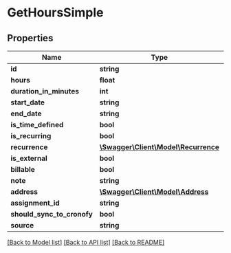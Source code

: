 # GetHoursSimple

## Properties

 Name                       | Type                                                  | Description | Notes      
----------------------------|-------------------------------------------------------|-------------|------------
 **id**                     | **string**                                            |             | [optional] 
 **hours**                  | **float**                                             |             | [optional] 
 **duration_in_minutes**    | **int**                                               |             | [optional] 
 **start_date**             | **string**                                            |             | [optional] 
 **end_date**               | **string**                                            |             | [optional] 
 **is_time_defined**        | **bool**                                              |             | [optional] 
 **is_recurring**           | **bool**                                              |             | [optional] 
 **recurrence**             | [**\Swagger\Client\Model\Recurrence**](Recurrence.md) |             | [optional] 
 **is_external**            | **bool**                                              |             | [optional] 
 **billable**               | **bool**                                              |             | [optional] 
 **note**                   | **string**                                            |             | [optional] 
 **address**                | [**\Swagger\Client\Model\Address**](Address.md)       |             | [optional] 
 **assignment_id**          | **string**                                            |             | [optional] 
 **should_sync_to_cronofy** | **bool**                                              |             | [optional] 
 **source**                 | **string**                                            |             | [optional] 

[[Back to Model list]](../../README.md#documentation-for-models) [[Back to API list]](../../README.md#documentation-for-api-endpoints) [[Back to README]](../../README.md)


